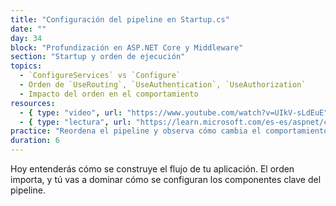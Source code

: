 ```yaml
---
title: "Configuración del pipeline en Startup.cs"
date: ""
day: 34
block: "Profundización en ASP.NET Core y Middleware"
section: "Startup y orden de ejecución"
topics:
  - `ConfigureServices` vs `Configure`
  - Orden de `UseRouting`, `UseAuthentication`, `UseAuthorization`
  - Impacto del orden en el comportamiento
resources:
  - { type: "video", url: "https://www.youtube.com/watch?v=UIkV-sLdEuE" }
  - { type: "lectura", url: "https://learn.microsoft.com/es-es/aspnet/core/fundamentals/startup" }
practice: "Reordena el pipeline y observa cómo cambia el comportamiento de la app."
duration: 6
---
```


Hoy entenderás cómo se construye el flujo de tu aplicación. El orden importa, y tú vas a dominar cómo se configuran los componentes clave del pipeline.